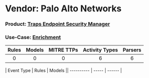 Vendor: Palo Alto Networks
==========================
### Product: [Traps Endpoint Security Manager](../ds_palo_alto_networks_traps_endpoint_security_manager.md)
### Use-Case: [Enrichment](../../../../UseCases/uc_enrichment.md)

| Rules | Models | MITRE TTPs | Activity Types | Parsers |
|:-----:|:------:|:----------:|:--------------:|:-------:|
|   0   |   0    |     0      |       6        |    6    |

| Event Type | Rules | Models || ---------- | ----- | ------ |
